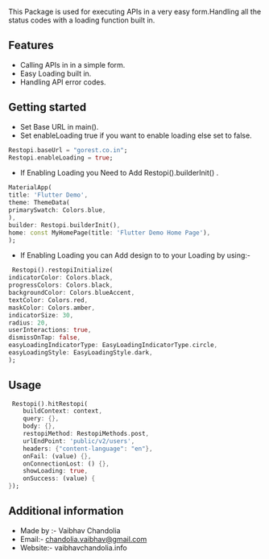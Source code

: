 This Package is used for executing APIs in a very easy form.Handling all the status codes with a loading function built in.

## Features

- Calling APIs in in a simple form.
- Easy Loading built in.
- Handling API error codes.

## Getting started

- Set Base URL in main().
- Set enableLoading true if you want to enable loading else set to false.
```dart
Restopi.baseUrl = "gorest.co.in";
Restopi.enableLoading = true;
```
- If Enabling Loading you Need to Add Restopi().builderInit() .
```dart
MaterialApp(
title: 'Flutter Demo',
theme: ThemeData(
primarySwatch: Colors.blue,
),
builder: Restopi.builderInit(),
home: const MyHomePage(title: 'Flutter Demo Home Page'),
);
```
- If Enabling Loading you can Add design to to your Loading by using:-
```dart
 Restopi().restopiInitialize(
indicatorColor: Colors.black,
progressColors: Colors.black,
backgroundColor: Colors.blueAccent,
textColor: Colors.red,
maskColor: Colors.amber,
indicatorSize: 30,
radius: 20,
userInteractions: true,
dismissOnTap: false,
easyLoadingIndicatorType: EasyLoadingIndicatorType.circle,
easyLoadingStyle: EasyLoadingStyle.dark,
);
```

## Usage

```dart
 Restopi().hitRestopi(
    buildContext: context,
    query: {},
    body: {},
    restopiMethod: RestopiMethods.post,
    urlEndPoint: 'public/v2/users',
    headers: {"content-language": "en"},
    onFail: (value) {},
    onConnectionLost: () {},
    showLoading: true,
    onSuccess: (value) {
});
```

## Additional information

- Made by :- Vaibhav Chandolia
- Email:- chandolia.vaibhav@gmail.com
- Website:- vaibhavchandolia.info
